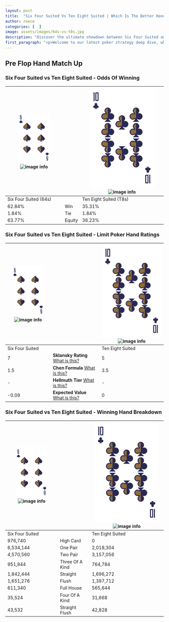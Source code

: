 ```yaml
---
layout: post
title:  "Six Four Suited Vs Ten Eight Suited | Which Is The Better Hand In Poker? A Complete Guide"
author: reece
categories: [  ]
image: assets/images/64s-vs-t8s.jpg
description: "Discover the ultimate showdown between Six Four Suited and Ten Eight Suited in poker! Uncover the odds, strategies, and scenarios where one hand triumphs over the other. Get ready to up your poker game with this thrilling analysis."
first_paragraph: "<p>Welcome to our latest poker strategy deep dive, where we're pitting two distinct hands against each other in a high-stakes showdown: Six Four Suited vs Ten Eight Suited.</p><p>In the dynamic world of poker, every decision counts, and knowing which hand holds the upper hand is key to your success at the table.</p><p>In this article, we'll dissect these two hands, explore the scenarios where one dominates the other, and equip you with the knowledge to make strategic choices that can tip the odds in your favor.</p><p>Get ready to unravel the intriguing dynamics of these poker hands and elevate your game to new heights.</p>"
---
```




[comment]: # (sp0)

## Pre Flop Hand Match Up

<div class="table hand-ratings" markdown="1"> 



### Six Four Suited vs Ten Eight Suited - Odds Of Winning


    
| ![image info](assets/images/hand1/6.png) ![image info](assets/images/hand1/4s.png) |  | ![image info](assets/images/hand2/T.png) ![image info](assets/images/hand2/8s.png) |
| -------- | -------- | -------- |
| Six Four Suited (64s) |  | Ten Eight Suited (T8s) |
| 62.84% | Win | 35.31% |
| 1.84% | Tie | 1.84% |
| 63.77% | Equity | 36.23% |




[comment]: # (sp1)



### Six Four Suited vs Ten Eight Suited - Limit Poker Hand Ratings


    
| ![image info](assets/images/hand1/6.png) ![image info](assets/images/hand1/4s.png) |  | ![image info](assets/images/hand2/T.png) ![image info](assets/images/hand2/8s.png) |
| -------- | -------- | -------- |
| Six Four Suited |  | Ten Eight Suited |
| 7 | **Sklansky Rating** [What is this?](/sklansky-rating-explained) | 5 |
| 1.5 | **Chen Formula** [What is this?](/chen-formula-explained) | 3.5 |
| - | **Hellmuth Tier** [What is this?](/Hellmuth-tier-explained) | - |
| -0.09 | **Expected Value** [What is this?](/expected-value-explained) | 0 |




[comment]: # (sp2)



### Six Four Suited vs Ten Eight Suited - Winning Hand Breakdown


    
| ![image info](assets/images/hand1/6.png) ![image info](assets/images/hand1/4s.png) |  | ![image info](assets/images/hand2/T.png) ![image info](assets/images/hand2/8s.png) |
| -------- | -------- | -------- |
| Six Four Suited |  | Ten Eight Suited |
| 976,740 | High Card | 0 |
| 6,534,144 | One Pair | 2,018,304 |
| 4,570,560 | Two Pair | 3,157,056 |
| 951,844 | Three Of A Kind | 764,784 |
| 1,842,444 | Straight | 1,696,272 |
| 1,651,276 | Flush | 1,397,712 |
| 611,340 | Full House | 565,644 |
| 35,524 | Four Of A Kind | 31,668 |
| 43,532 | Straight Flush | 42,828 |




[comment]: # (sp3)



</div>

[comment]: # (sp4)



[comment]: # (sp5)


